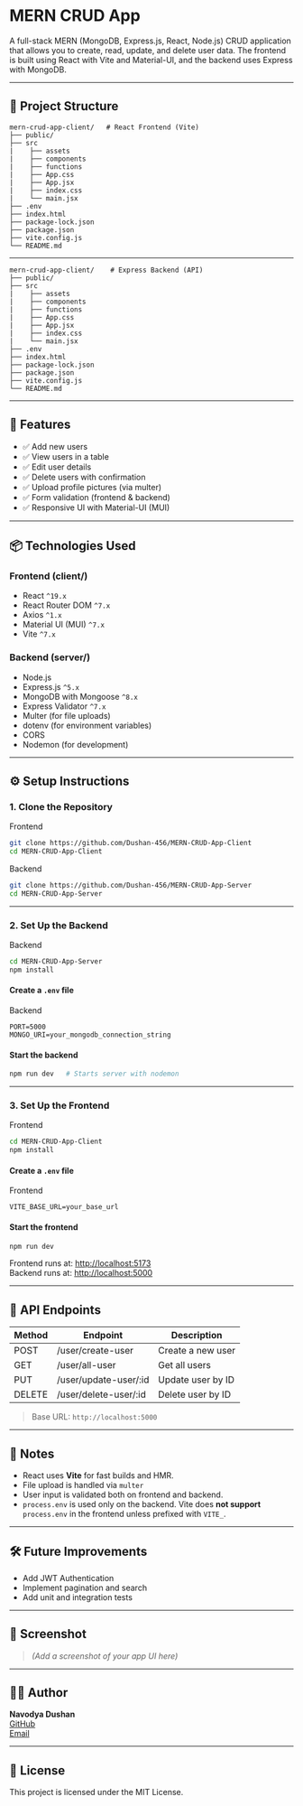 # MERN CRUD App

A full-stack MERN (MongoDB, Express.js, React, Node.js) CRUD application that allows you to create, read, update, and delete user data. The frontend is built using React with Vite and Material-UI, and the backend uses Express with MongoDB.

---

## 📁 Project Structure

```
mern-crud-app-client/   # React Frontend (Vite) 
├── public/           
├── src
|    ├── assets
|    ├── components
|    ├── functions
|    ├── App.css
|    ├── App.jsx
|    ├── index.css
|    └── main.jsx
├── .env
├── index.html
├── package-lock.json
├── package.json
├── vite.config.js
└── README.md
```
---
```
mern-crud-app-client/    # Express Backend (API)
├── public/           
├── src
|    ├── assets
|    ├── components
|    ├── functions
|    ├── App.css
|    ├── App.jsx
|    ├── index.css
|    └── main.jsx
├── .env
├── index.html
├── package-lock.json
├── package.json
├── vite.config.js
└── README.md
```

---

## 🚀 Features

- ✅ Add new users
- ✅ View users in a table
- ✅ Edit user details
- ✅ Delete users with confirmation
- ✅ Upload profile pictures (via multer)
- ✅ Form validation (frontend & backend)
- ✅ Responsive UI with Material-UI (MUI)

---

## 📦 Technologies Used

### Frontend (client/)
- React `^19.x`
- React Router DOM `^7.x`
- Axios `^1.x`
- Material UI (MUI) `^7.x`
- Vite `^7.x`

### Backend (server/)
- Node.js
- Express.js `^5.x`
- MongoDB with Mongoose `^8.x`
- Express Validator `^7.x`
- Multer (for file uploads)
- dotenv (for environment variables)
- CORS
- Nodemon (for development)

---

## ⚙️ Setup Instructions

### 1. Clone the Repository

Frontend
```bash
git clone https://github.com/Dushan-456/MERN-CRUD-App-Client
cd MERN-CRUD-App-Client
```

Backend
```bash
git clone https://github.com/Dushan-456/MERN-CRUD-App-Server
cd MERN-CRUD-App-Server
```

---

### 2. Set Up the Backend 

Backend
```bash
cd MERN-CRUD-App-Server
npm install
```

#### Create a `.env` file

Backend
```env
PORT=5000
MONGO_URI=your_mongodb_connection_string
```

#### Start the backend

```bash
npm run dev   # Starts server with nodemon
```

---

### 3. Set Up the Frontend

Frontend
```bash
cd MERN-CRUD-App-Client
npm install
```

#### Create a `.env` file

Frontend
```env
VITE_BASE_URL=your_base_url
```

#### Start the frontend

```bash
npm run dev
```

Frontend runs at: [http://localhost:5173](http://localhost:5173)  
Backend runs at: [http://localhost:5000](http://localhost:5000)

---

## 📂 API Endpoints

| Method | Endpoint             | Description          |
|--------|----------------------|----------------------|
| POST   | /user/create-user    | Create a new user    |
| GET    | /user/all-user       | Get all users        |
| PUT    | /user/update-user/:id| Update user by ID    |
| DELETE | /user/delete-user/:id| Delete user by ID    |

> Base URL: `http://localhost:5000`

---

## 📌 Notes

- React uses **Vite** for fast builds and HMR.
- File upload is handled via `multer`
- User input is validated both on frontend and backend.
- `process.env` is used only on the backend. Vite does **not support** `process.env` in the frontend unless prefixed with `VITE_`.

---

## 🛠 Future Improvements

- Add JWT Authentication
- Implement pagination and search
- Add unit and integration tests

---

## 📸 Screenshot

> _(Add a screenshot of your app UI here)_

---

## 🧑‍💻 Author

**Navodya Dushan**  
[GitHub](https://github.com/Dushan-456)  
[Email](mailto:navodyadushan123@gmail.com)

---

## 📄 License

This project is licensed under the MIT License.